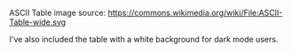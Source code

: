 ASCII Table image source: https://commons.wikimedia.org/wiki/File:ASCII-Table-wide.svg

I've also included the table with a white background for dark mode users.
